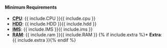 <!--
cpu
hdd
ims
ram
-->
#### Minimum Requirements
* **<abbr title="Central Processing Unit">CPU</abbr>**: {{ include.CPU }}{{ include.cpu }}
* **<abbr title="Minimum Hard Disk Drive (HDD) space required to install this system">HDD</abbr>**: {{ include.HDD }}{{ include.hdd }}
* **<abbr title="Minimum Installation Medium Size (IMS) for the latest release of this system">IMS</abbr>**: {{ include.IMS }}{{ include.ims }}
* **<abbr title="Minimum Random Access Memory (RAM) required to use this system">RAM</abbr>**: {{ include.ram }}{{ include.RAM }}
{% if include.extra %}* **Extra**: {{ include.extra }}{% endif %}
